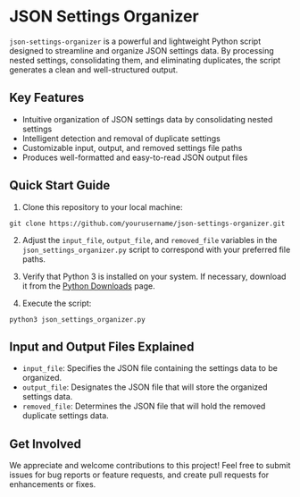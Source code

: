 # JSON Settings Organizer

`json-settings-organizer` is a powerful and lightweight Python script designed to streamline and organize JSON settings data. By processing nested settings, consolidating them, and eliminating duplicates, the script generates a clean and well-structured output.

## Key Features

- Intuitive organization of JSON settings data by consolidating nested settings
- Intelligent detection and removal of duplicate settings
- Customizable input, output, and removed settings file paths
- Produces well-formatted and easy-to-read JSON output files

## Quick Start Guide

1. Clone this repository to your local machine: 
```
git clone https://github.com/yourusername/json-settings-organizer.git
```

2. Adjust the `input_file`, `output_file`, and `removed_file` variables in the `json_settings_organizer.py` script to correspond with your preferred file paths.

3. Verify that Python 3 is installed on your system. If necessary, download it from the [Python Downloads](https://www.python.org/downloads/) page.

4. Execute the script:
```
python3 json_settings_organizer.py
```

## Input and Output Files Explained

- `input_file`: Specifies the JSON file containing the settings data to be organized.
- `output_file`: Designates the JSON file that will store the organized settings data.
- `removed_file`: Determines the JSON file that will hold the removed duplicate settings data.

## Get Involved

We appreciate and welcome contributions to this project! Feel free to submit issues for bug reports or feature requests, and create pull requests for enhancements or fixes.
